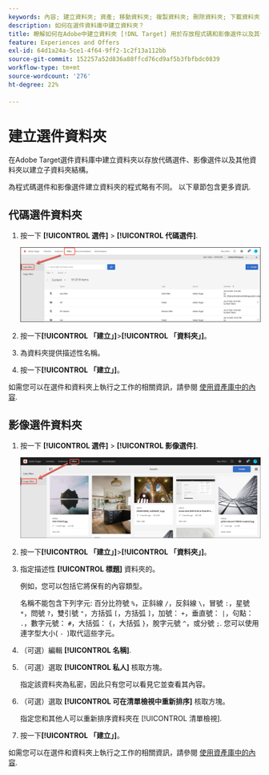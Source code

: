 ```yaml
---
keywords: 內容; 建立資料夾; 資產; 移動資料夾; 複製資料夾; 刪除資料夾; 下載資料夾; 資料夾
description: 如何在選件資料庫中建立資料夾？
title: 瞭解如何在Adobe中建立資料夾 [!DNL Target] 用於存放程式碼和影像選件以及其他資料夾的選件資料庫。
feature: Experiences and Offers
exl-id: 64d1a24a-5ce1-4f64-9ff2-1c2f13a112bb
source-git-commit: 152257a52d836a88ffcd76cd9af5b3fbfbdc0839
workflow-type: tm+mt
source-wordcount: '276'
ht-degree: 22%

---
```


# 建立選件資料夾

在Adobe Target選件資料庫中建立資料夾以存放代碼選件、影像選件以及其他資料夾以建立子資料夾結構。

為程式碼選件和影像選件建立資料夾的程式略有不同。 以下章節包含更多資訊.

## 代碼選件資料夾

1. 按一下 **[!UICONTROL 選件]** > **[!UICONTROL 代碼選件]**.

   ![代碼選件索引標籤](/help/main/c-experiences/c-manage-content/assets/code-offers-tab.png)

1. 按一下&#x200B;**[!UICONTROL 「建立」]**>**[!UICONTROL 「資料夾」]**。

1. 為資料夾提供描述性名稱。

1. 按一下&#x200B;**[!UICONTROL 「建立」]**。

如需您可以在選件和資料夾上執行之工作的相關資訊，請參閱 [使用資產庫中的內容](/help/main/c-experiences/c-manage-content/assets-working.md).

## 影像選件資料夾

1. 按一下 **[!UICONTROL 選件]** > **[!UICONTROL 影像選件]**.

   ![影像選件索引標籤](/help/main/c-experiences/c-manage-content/assets/image-offers-tab.png)

1. 按一下&#x200B;**[!UICONTROL 「建立」]**>**[!UICONTROL 「資料夾」]**。
1. 指定描述性 **[!UICONTROL 標題]** 資料夾的。

   例如，您可以包括它將保有的內容類型。

   名稱不能包含下列字元: 百分比符號 `%`，正斜線 `/`，反斜線 `\`，冒號 `:`，星號 `*`，問號 `?`，雙引號 `"`，方括弧 `[`，方括弧 `]`，加號： `+`，垂直號： `|`，句點： `.`，數字元號： `#`，大括弧： `{`，大括弧 `}`，脫字元號 `^`，或分號 `;`. 您可以使用連字型大小( `- `)取代這些字元。

1. （可選）編輯 **[!UICONTROL 名稱]**.
1. （可選）選取 **[!UICONTROL 私人]** 核取方塊。

   指定該資料夾為私密，因此只有您可以看見它並查看其內容。

1. （可選）選取 **[!UICONTROL 可在清單檢視中重新排序]** 核取方塊。

   指定您和其他人可以重新排序資料夾在 [!UICONTROL 清單檢視].

1. 按一下&#x200B;**[!UICONTROL 「建立」]**。

如需您可以在選件和資料夾上執行之工作的相關資訊，請參閱 [使用資產庫中的內容](/help/main/c-experiences/c-manage-content/assets-working.md).

